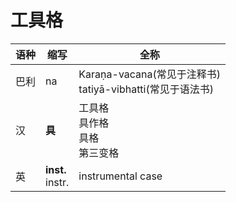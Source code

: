 # 工具格

|语种|缩写|全称|
|-|-|-|
|巴利|na|Karaṇa-vacana\(常见于注释书\)<br>tatiyā-vibhatti\(常见于语法书\)|
|汉|**具**|工具格<br>具作格<br>具格<br>第三变格|
|英|**inst.**<br>instr.|instrumental case|
